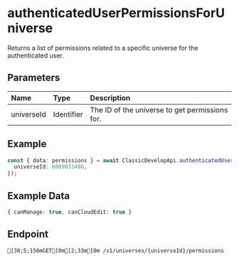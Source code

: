 
# authenticatedUserPermissionsForUniverse
Returns a list of permissions related to a specific universe for the authenticated user.


## Parameters
| Name       | Type       | Description                                    |
| :--------- | :--------- | :--------------------------------------------- |
| universeId | Identifier | The ID of the universe to get permissions for. |



## Example
```ts copy showLineNumbers
const { data: permissions } = await ClassicDevelopApi.authenticatedUserPermissionsForUniverse({
  universeId: 6069031486,
}); 
```


## Example Data
```ts copy showLineNumbers
{ canManage: true, canCloudEdit: true } 
```


## Endpoint
```ansi
[38;5;156mGET[0m[2;33m[0m /v1/universes/{universeId}/permissions
```
  